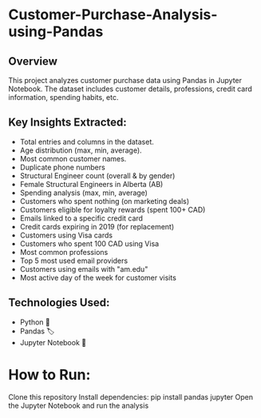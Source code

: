 # Customer-Purchase-Analysis-using-Pandas

## Overview

This project analyzes customer purchase data using Pandas in Jupyter Notebook. The dataset includes customer details, professions, credit card information, spending habits, etc.

## Key Insights Extracted:
- Total entries and columns in the dataset.
- Age distribution (max, min, average).
- Most common customer names.
- Duplicate phone numbers
- Structural Engineer count (overall & by gender)
- Female Structural Engineers in Alberta (AB)
- Spending analysis (max, min, average)
- Customers who spent nothing (on marketing deals)
- Customers eligible for loyalty rewards (spent 100+ CAD)
- Emails linked to a specific credit card
- Credit cards expiring in 2019 (for replacement)
- Customers using Visa cards
- Customers who spent 100 CAD using Visa
- Most common professions
- Top 5 most used email providers
- Customers using emails with "am.edu"
- Most active day of the week for customer visits

## Technologies Used:
- Python 🐍
- Pandas 🏷️
- Jupyter Notebook 📒

# How to Run:
Clone this repository
Install dependencies: pip install pandas jupyter
Open the Jupyter Notebook and run the analysis
